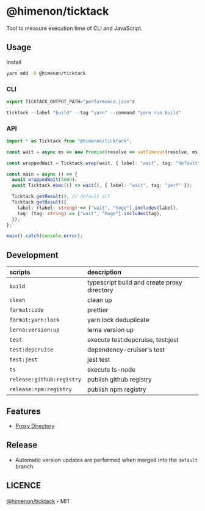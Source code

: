 # @himenon/ticktack

Tool to measure execution time of CLI and JavaScript.

## Usage

Install

```bash
yarn add -D @himenon/ticktack
```

### CLI

```ts
export TICKTACK_OUTPUT_PATH="performance.json"z

ticktack --label "build" --tag "yarn" --command "yarn run build"
```

### API

```ts
import * as Ticktack from "@himenon/ticktack";

const wait = async ms => new Promise(resolve => setTimeout(resolve, ms));

const wrappedWait = Ticktack.wrap(wait, { label: "wait", tag: "default" });

const main = async () => {
  await wrappedWait(5000);
  await Ticktack.exec(() => wait(), { label: "wait", tag: "perf" });

  Ticktack.getResult(); // default all
  Ticktack.getResult({
    label: (label: string) => ["wait", "hoge"].includes(label),
    tag: (tag: string) => ["wait", "hoge"].includes(tag),
  });
};

main().catch(console.error);
```

## Development

| scripts                   | description                                 |
| :------------------------ | :------------------------------------------ |
| `build`                   | typescript build and create proxy directory |
| `clean`                   | clean up                                    |
| `format:code`             | prettier                                    |
| `format:yarn:lock`        | yarn.lock deduplicate                       |
| `lerna:version:up`        | lerna version up                            |
| `test`                    | execute test:depcruise, test:jest           |
| `test:depcruise`          | dependency-cruiser's test                   |
| `test:jest`               | jest test                                   |
| `ts`                      | execute ts-node                             |
| `release:github:registry` | publish github registry                     |
| `release:npm:registry`    | publish npm registry                        |

## Features

- [Proxy Directory](https://himenon.github.io/docs/javascript/proxy-directory-design-pattern/)

## Release

- Automatic version updates are performed when merged into the `default` branch.

## LICENCE

[@himenon/ticktack](https://github.com/Himenon/ticktack-js)・MIT
